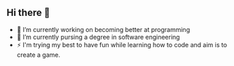 ## Hi there 👋

- 🔭 I’m currently working on becoming better at programming 
- 🌱 I’m currently pursing a degree in software engineering
- ⚡  I'm trying my best to have fun while learning how to code and aim is to create a game.


